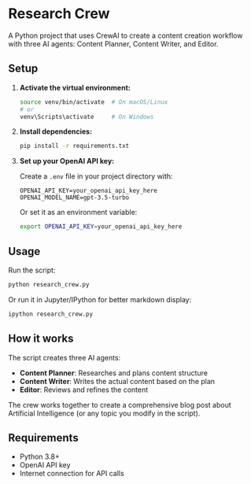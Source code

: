 # Research Crew

A Python project that uses CrewAI to create a content creation workflow with three AI agents: Content Planner, Content Writer, and Editor.

## Setup

1. **Activate the virtual environment:**
   ```bash
   source venv/bin/activate  # On macOS/Linux
   # or
   venv\Scripts\activate     # On Windows
   ```

2. **Install dependencies:**
   ```bash
   pip install -r requirements.txt
   ```

3. **Set up your OpenAI API key:**
   
   Create a `.env` file in your project directory with:
   ```
   OPENAI_API_KEY=your_openai_api_key_here
   OPENAI_MODEL_NAME=gpt-3.5-turbo
   ```
   
   Or set it as an environment variable:
   ```bash
   export OPENAI_API_KEY=your_openai_api_key_here
   ```

## Usage

Run the script:
```bash
python research_crew.py
```

Or run it in Jupyter/IPython for better markdown display:
```bash
ipython research_crew.py
```

## How it works

The script creates three AI agents:
- **Content Planner**: Researches and plans content structure
- **Content Writer**: Writes the actual content based on the plan
- **Editor**: Reviews and refines the content

The crew works together to create a comprehensive blog post about Artificial Intelligence (or any topic you modify in the script).

## Requirements

- Python 3.8+
- OpenAI API key
- Internet connection for API calls

